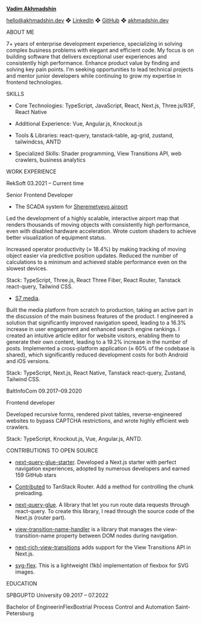 [**Vadim Akhmadshin**](https://www.linkedin.com/in/akhmadshin/)

[hello@akhmadshin.dev](mailto:hello@akhmadshin.dev) ❖ [LinkedIn](https://www.linkedin.com/in/akhmadshin/) ❖ [GitHub](https://github.com/akhmadshin) ❖ [akhmadshin.dev](https://akhmadshin.dev/)

ABOUT ME

7+ years of enterprise development experience, specializing in solving complex business problems with elegant and efficient code.
My focus is on building software that delivers exceptional user experiences and consistently high performance. Enhance product value
by finding and solving key pain points. I'm seeking opportunities to lead technical projects and mentor junior developers while 
continuing to grow my expertise in frontend technologies.

SKILLS

* Core Technologies: TypeScript, JavaScript, React, Next.js, Three.js/R3F, React Native

* Additional Experience: Vue, Angular.js, Knockout.js

* Tools & Libraries: react-query, tanstack-table, ag-grid, zustand, tailwindcss, ANTD

* Specialized Skills: Shader programming, View Transitions API, web crawlers, business analytics

WORK EXPERIENCE

RekSoft           							    		       03.2021 – Current time

Senior Frontend Developer

* The SCADA system for [Sheremetyevo airport](https://www.svo.aero/en/main)

Led the development of a highly scalable, interactive airport map that renders thousands of moving objects with consistently 
high performance, even with disabled hardware acceleration. Wrote custom shaders to achieve better visualization of equipment status. 

Increased operator productivity (≈ 18.4%) by making tracking of moving object easier via predictive position updates.
Reduced the number of calculations to a minimum and achieved stable performance even on the slowest devices.

Stack: TypeScript, Three.js, React Three Fiber, React Router, Tanstack react-query, Tailwind CSS.

* [S7 media](https://media.s7.ru/).

Built the media platform from scratch to production, taking an active part in the discussion of the main business features of the product. I engineered a solution
that significantly improved navigation speed, leading to a 16.3% increase in user engagement and enhanced search engine rankings. 
I created an intuitive article editor for website visitors, enabling them to generate their own content, leading to a 19.2% 
increase in the number of posts. Implemented a cross-platform application (≈ 60% of the codebase is shared), which significantly reduced development costs for both Android and iOS versions.



Stack: TypeScript, Next.js, React Native, Tanstack react-query, Zustand, Tailwind CSS.

BaltInfoCom	09.2017–09.2020

Frontend developer

Developed recursive forms, rendered pivot tables, reverse-engineered websites to bypass CAPTCHA restrictions, and wrote highly efficient web crawlers.

Stack: TypeScript, Knockout.js, Vue, Angular.js, ANTD.

CONTRIBUTIONS TO OPEN SOURCE

* [next-query-glue-starter](https://github.com/akhmadshin/next-query-glue-starter). Developed a Next.js starter with perfect navigation experiences, adopted by numerous developers and earned 159 GitHub stars
* [Contributed](https://x.com/schanuelmiller/status/1868809959229866005) to TanStack Router. Add a method for controlling the chunk preloading.

* [next-query-glue](https://github.com/akhmadshin/next-query-glue). A library that let you run route data requests through react-query. To create this library, I read through the source code of the Next.js (router part).

* [view-transition-name-handler](https://github.com/akhmadshin/view-transition-name-handler) is a library that manages the view-transition-name property between DOM nodes during navigation.

* [next-rich-view-transitions](https://github.com/akhmadshin/next-rich-view-transitions) adds support for the View Transitions API in Next.js.

* [svg-flex](https://github.com/akhmadshin/svg-flex). This is a lightweight (1kb) implementation of flexbox for SVG images.

EDUCATION



SPBGUPTD University 					                     	        		       09.2017 – 07.2022

Bachelor of EngineerinFlexBoxtrial Process Control and Automation					   	 Saint-Petersburg  

